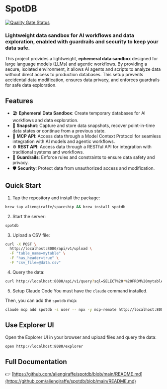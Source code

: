 # SpotDB

[![Quality Gate Status](https://sonarcloud.io/api/project_badges/measure?project=aliengiraffe_env&metric=alert_status&token=a564584b18c4d708580b4825a1d8c270b18a3f3f)](https://sonarcloud.io/summary/new_code?id=aliengiraffe_env)

### Lightweight data sandbox for AI workflows and data exploration, enabled with guardrails and security to keep your data safe.

This project provides a lightweight, **ephemeral data sandbox** designed for large language models (LLMs) and agentic workflows. By providing a secure, isolated environment, it allows AI agents and scripts to analyze data without direct access to production databases. This setup prevents accidental data modification, ensures data privacy, and enforces guardrails for safe data exploration.

## Features

- 🏖️ **Ephemeral Data Sandbox**: Create temporary databases for AI workflows and data exploration.
- 📸 **Snapshot**: Capture and store data snapshots, recover point-in-time data states or continue from a previous state.
- 🧠 **MCP API**: Access data through a Model Context Protocol for seamless integration with AI models and agentic workflows.
- ⚙️ **REST API**: Access data through a RESTful API for integration with traditional systems and workflows.
- 🚂 **Guardrails**: Enforce rules and constraints to ensure data safety and privacy.
- 🛡️ **Security**: Protect data from unauthorized access and modification.


## Quick Start

1. Tap the repository and install the package:

```bash
brew tap aliengiraffe/spaceship && brew install spotdb
```
2. Start the server:

```bash
spotdb
```

3. Upload a CSV file:

```bash
curl -X POST \
  http://localhost:8080/api/v1/upload \
  -F "table_name=mytable" \
  -F "has_header=true" \
  -F "csv_file=@data.csv"
```

4. Query the data:

```bash
curl http://localhost:8080/api/v1/query?sql=SELECT%20*%20FROM%20mytable
```

5. Setup Claude Code
You must have the `claude` command installed.

Then, you can add the `spotdb` mcp:

```bash
claude mcp add spotdb -s user -- npx -y mcp-remote http://localhost:8081/stream
```

## Use Explorer UI
Open the Explorer UI in your browser and upload files and query the data:

```bash
open http://localhost:8080/explorer
```

## Full Documentation
👉 [https://github.com/aliengiraffe/spotdb/blob/main/README.md](https://github.com/aliengiraffe/spotdb/blob/main/README.md)
